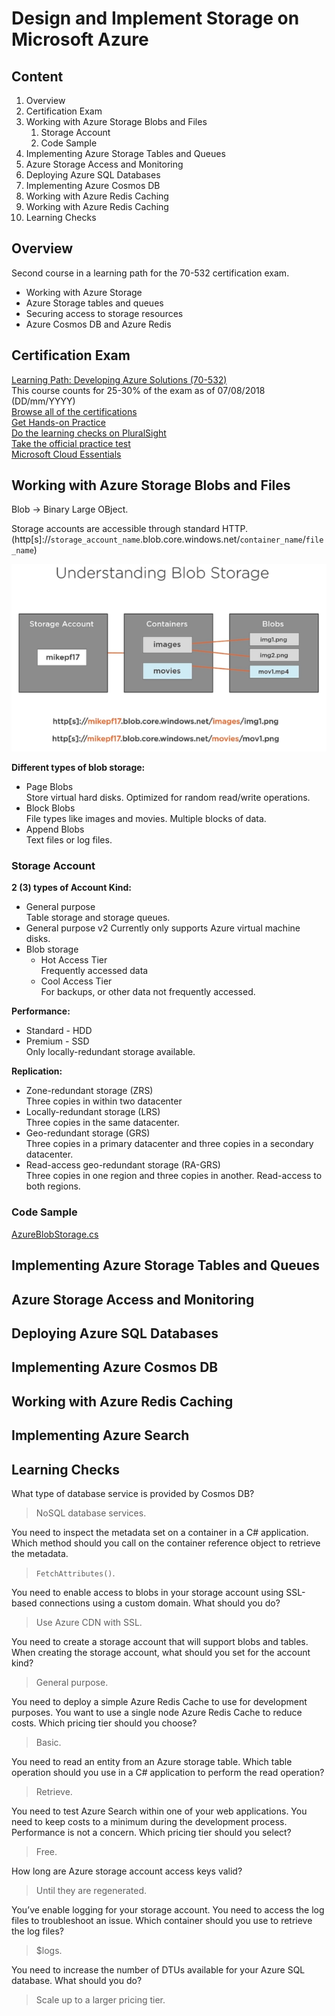 # Design and Implement Storage on Microsoft Azure

## Content

1. Overview
2. Certification Exam
3. Working with Azure Storage Blobs and Files
   1. Storage Account
   2. Code Sample
4. Implementing Azure Storage Tables and Queues
5. Azure Storage Access and Monitoring
6. Deploying Azure SQL Databases
7. Implementing Azure Cosmos DB
8. Working with Azure Redis Caching
9. Working with Azure Redis Caching
10. Learning Checks

## Overview

Second course in a learning path for the 70-532 certification exam.

* Working with Azure Storage
* Azure Storage tables and queues
* Securing access to storage resources
* Azure Cosmos DB and Azure Redis

## Certification Exam

[Learning Path: Developing Azure Solutions (70-532)](https://www.microsoft.com/en-us/learning/exam-70-532.aspx)  
This course counts for 25-30% of the exam as of 07/08/2018 (DD/mm/YYYY)  
[Browse all of the certifications](https://www.microsoft.com/en-us/learning/browse-all-certifications.aspx)  
[Get Hands-on Practice](https://azure.microsoft.com/en-us/free/)  
[Do the learning checks on PluralSight](https://app.pluralsight.com/library/courses/microsoft-azure-design-implement-storage/learning-check)  
[Take the official practice test](https://www.microsoft.com/en-us/learning/exam-70-532.aspx#practice-test)  
[Microsoft Cloud Essentials](https://www.microsoft.com/en-us/cloudessentials)

## Working with Azure Storage Blobs and Files

Blob -> Binary Large OBject.  

Storage accounts are accessible through standard HTTP. (http[s]://`storage_account_name`.blob.core.windows.net/`container_name`/`file_name`)  

![Understanding Blob Storage](images/blob_storage.PNG)  

**Different types of blob storage:**

* Page Blobs  
   Store virtual hard disks. Optimized for random read/write operations.
* Block Blobs  
   File types like images and movies. Multiple blocks of data.
* Append Blobs  
   Text files or log files.

### Storage Account

**2 (3) types of Account Kind:**

* General purpose  
   Table storage and storage queues.
* General purpose v2
   Currently only supports Azure virtual machine disks.
* Blob storage  
  * Hot Access Tier  
    Frequently accessed data
  * Cool Access Tier  
    For backups, or other data not frequently accessed.

**Performance:**

* Standard - HDD
* Premium - SSD  
  Only locally-redundant storage available.

**Replication:**

* Zone-redundant storage (ZRS)  
   Three copies in within two datacenter
* Locally-redundant storage (LRS)  
   Three copies in the same datacenter.
* Geo-redundant storage (GRS)  
   Three copies in a primary datacenter and three copies in a secondary datacenter.
* Read-access geo-redundant storage (RA-GRS)  
   Three copies in one region and three copies in another. Read-access to both regions.

### Code Sample

[AzureBlobStorage.cs](code_samples/AzureBlobStorage.cs)

## Implementing Azure Storage Tables and Queues

## Azure Storage Access and Monitoring

## Deploying Azure SQL Databases

## Implementing Azure Cosmos DB

## Working with Azure Redis Caching

## Implementing Azure Search

## Learning Checks

What type of database service is provided by Cosmos DB?
> NoSQL database services.

You need to inspect the metadata set on a container in a C# application. Which method should you call on the container reference object to retrieve the metadata.
> `FetchAttributes()`.

You need to enable access to blobs in your storage account using SSL-based connections using a custom domain. What should you do?
> Use Azure CDN with SSL.

You need to create a storage account that will support blobs and tables. When creating the storage account, what should you set for the account kind?
> General purpose.

You need to deploy a simple Azure Redis Cache to use for development purposes. You want to use a single node Azure Redis Cache to reduce costs. Which pricing tier should you choose?
> Basic.

You need to read an entity from an Azure storage table. Which table operation should you use in a C# application to perform the read operation?
> Retrieve.

You need to test Azure Search within one of your web applications. You need to keep costs to a minimum during the development process. Performance is not a concern. Which pricing tier should you select?
> Free.

How long are Azure storage account access keys valid?
> Until they are regenerated.

You’ve enable logging for your storage account. You need to access the log files to troubleshoot an issue. Which container should you use to retrieve the log files?
> $logs.

You need to increase the number of DTUs available for your Azure SQL database. What should you do?
> Scale up to a larger pricing tier.